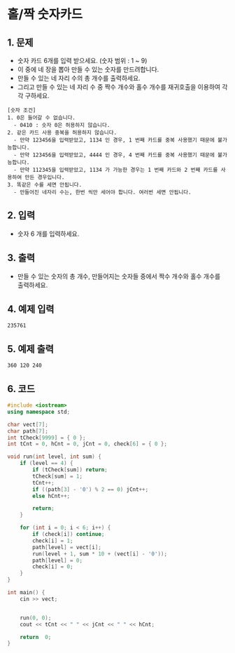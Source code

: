 # 홀/짝 숫자카드

## 1. 문제

- 숫자 카드 6개를 입력 받으세요. (숫자 범위 : 1 ~ 9)
- 이 중에 네 장을 뽑아 만들 수 있는 숫자를 만드려합니다.
- 만들 수 있는 네 자리 수의 총 개수를 출력하세요.
- 그리고 만들 수 있는 네 자리 수 중 짝수 개수와 홀수 개수를 재귀호출을 이용하여 각각 구하세요.

```
[숫자 조건]
1. 0은 들어갈 수 없습니다. 
  - 0410 : 숫자 0은 허용하지 않습니다.
2. 같은 카드 사용 중복을 허용하지 않습니다. 
  - 만약 123456을 입력받았고, 1134 인 경우, 1 번째 카드를 중복 사용했기 때문에 불가능합니다.
  - 만약 123456을 입력받았고, 4444 인 경우, 4 번째 카드를 중복 사용했기 때문에 불가능합니다.
  - 만약 112345을 입력받았고, 1134 가 가능한 경우는 1 번째 카드와 2 번째 카드를 사용하여 만든 경우입니다. 
3. 똑같은 수를 세면 안됩니다.
  - 만들어진 네자리 수는, 한번 씩만 세어야 합니다. 여러번 세면 안됩니다.
```

## 2. 입력

- 숫자 6 개를 입력하세요.

## 3. 출력

- 만들 수 있는 숫자의 총 개수, 만들어지는 숫자들 중에서 짝수 개수와 홀수 개수를 출력하세요.

## 4. 예제 입력

```
235761
```

## 5. 예제 출력

```
360 120 240
```

## 6. 코드

```c++
#include <iostream>
using namespace std;

char vect[7];
char path[7];
int tCheck[9999] = { 0 };
int tCnt = 0, hCnt = 0, jCnt = 0, check[6] = { 0 };

void run(int level, int sum) {
	if (level == 4) {
		if (tCheck[sum]) return;
		tCheck[sum] = 1;
		tCnt++;
		if ((path[3] - '0') % 2 == 0) jCnt++;
		else hCnt++;

		return;
	}

	for (int i = 0; i < 6; i++) {
		if (check[i]) continue;
		check[i] = 1;
		path[level] = vect[i];
		run(level + 1, sum * 10 + (vect[i] - '0'));
		path[level] = 0;
		check[i] = 0;
	}
}

int main() {
	cin >> vect;


	run(0, 0);
	cout << tCnt << " " << jCnt << " " << hCnt;

	return  0;
}
```
